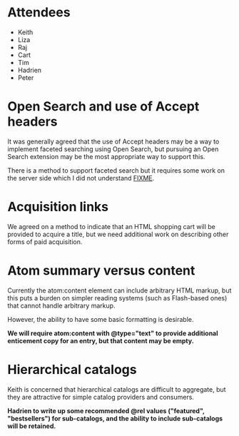 # Attendees #

  * Keith
  * Liza
  * Raj
  * Cart
  * Tim
  * Hadrien
  * Peter

# Open Search and use of Accept headers #

It was generally agreed that the use of Accept headers may be a way to implement faceted searching using Open Search, but pursuing an Open Search extension may be the most appropriate way to support this.

There is a method to support faceted search but it requires some work on the server side which I did not understand [FIXME](FIXME.md).

# Acquisition links #

We agreed on a method to indicate that an HTML shopping cart will be provided to acquire a title, but we need additional work on describing other forms of paid acquisition.

# Atom summary versus content #

Currently the atom:content element can include arbitrary HTML markup, but this puts a burden on simpler reading systems (such as Flash-based ones) that cannot handle arbitrary markup.

However, the ability to have some basic formatting is desirable.

**We will require atom:content with @type="text" to provide additional enticement copy for an entry, but that content may be empty.**

# Hierarchical catalogs #

Keith is concerned that hierarchical catalogs are difficult to aggregate, but they are attractive for simple catalog providers and consumers.

**Hadrien to write up some recommended @rel values ("featured", "bestsellers") for sub-catalogs, and the ability to include sub-catalogs will be retained.**